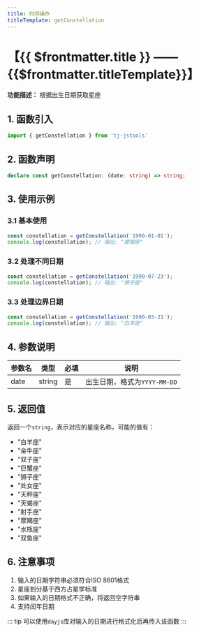 ```yaml
---
title: 时间操作
titleTemplate: getConstellation
---
```


# 【{{ $frontmatter.title }} —— {{$frontmatter.titleTemplate}}】

**功能描述：** 根据出生日期获取星座

## 1. 函数引入

```js
import { getConstellation } from 'tj-jstools'
```

## 2. 函数声明

```ts
declare const getConstellation: (date: string) => string;
```

## 3. 使用示例

### 3.1 基本使用

```ts
const constellation = getConstellation('1990-01-01');
console.log(constellation); // 输出: "摩羯座"
```

### 3.2 处理不同日期

```ts
const constellation = getConstellation('1990-07-23');
console.log(constellation); // 输出: "狮子座"
```

### 3.3 处理边界日期

```ts
const constellation = getConstellation('1990-03-21');
console.log(constellation); // 输出: "白羊座"
```

## 4. 参数说明

| 参数名 | 类型 | 必填 | 说明 |
|--------|------|------|------|
| date | string | 是 | 出生日期，格式为`YYYY-MM-DD` |

## 5. 返回值

返回一个`string`，表示对应的星座名称，可能的值有：
- "白羊座"
- "金牛座"
- "双子座"
- "巨蟹座"
- "狮子座"
- "处女座"
- "天秤座"
- "天蝎座"
- "射手座"
- "摩羯座"
- "水瓶座"
- "双鱼座"

## 6. 注意事项

1. 输入的日期字符串必须符合ISO 8601格式
2. 星座划分基于西方占星学标准
3. 如果输入的日期格式不正确，将返回空字符串
4. 支持闰年日期

::: tip
可以使用`dayjs`库对输入的日期进行格式化后再传入该函数
:::
